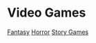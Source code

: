 # Video Games
[Fantasy](videogame/fantasy) [Horror](videogame/horror) [Story Games](videogame/storygame)

